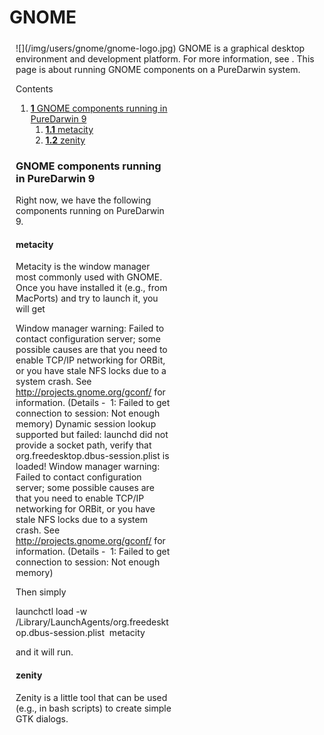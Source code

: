GNOME
=====
<div style="display:inline;float:right;margin-top:5px;margin-right:10px;margin-bottom:5px;margin-left:10px">
![](/img/users/gnome/gnome-logo.jpg)
GNOME is a graphical desktop environment and development platform. For more information, see <http://www.gnome.org/>.
This page is about running GNOME components on a PureDarwin system.


<div class="sites-embed-border-off sites-embed" style="width:250px;">


Contents
1.  [**1** GNOME components running in PureDarwin 9](gnome.html#TOC-GNOME-components-running-in-PureDarwin-9)
    1.  [**1.1** metacity](gnome.html#TOC-metacity)
    2.  [**1.2** zenity](gnome.html#TOC-zenity)


### GNOME components running in PureDarwin 9
Right now, we have the following components running on PureDarwin 9.
#### metacity
Metacity is the window manager most commonly used with GNOME. 
Once you have installed it (e.g., from MacPorts) and try to launch it, you will get


Window manager warning: Failed to contact configuration server; some possible causes are that you need to enable TCP/IP networking for ORBit, or you have stale NFS locks due to a system crash. See http://projects.gnome.org/gconf/ for information. (Details -  1: Failed to get connection to session: Not enough memory)
Dynamic session lookup supported but failed: launchd did not provide a socket path, verify that org.freedesktop.dbus-session.plist is loaded!
Window manager warning: Failed to contact configuration server; some possible causes are that you need to enable TCP/IP networking for ORBit, or you have stale NFS locks due to a system crash. See http://projects.gnome.org/gconf/ for information. (Details -  1: Failed to get connection to session: Not enough memory)


Then simply 


launchctl load -w /Library/LaunchAgents/org.freedesktop.dbus-session.plist 
metacity


and it will run.
#### zenity
Zenity is a little tool that can be used (e.g., in bash scripts) to create simple GTK dialogs.
